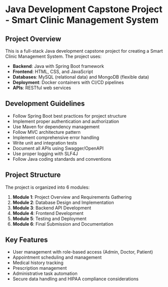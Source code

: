 # Java Development Capstone Project - Smart Clinic Management System

## Project Overview
This is a full-stack Java development capstone project for creating a Smart Clinic Management System. The project uses:
- **Backend**: Java with Spring Boot framework
- **Frontend**: HTML, CSS, and JavaScript
- **Databases**: MySQL (relational data) and MongoDB (flexible data)
- **Deployment**: Docker containers with CI/CD pipelines
- **APIs**: RESTful web services

## Development Guidelines
- Follow Spring Boot best practices for project structure
- Implement proper authentication and authorization
- Use Maven for dependency management
- Follow MVC architecture pattern
- Implement comprehensive error handling
- Write unit and integration tests
- Document all APIs using Swagger/OpenAPI
- Use proper logging with SLF4J
- Follow Java coding standards and conventions

## Project Structure
The project is organized into 6 modules:
1. **Module 1**: Project Overview and Requirements Gathering
2. **Module 2**: Database Design and Implementation
3. **Module 3**: Backend API Development
4. **Module 4**: Frontend Development
5. **Module 5**: Testing and Deployment
6. **Module 6**: Final Submission and Documentation

## Key Features
- User management with role-based access (Admin, Doctor, Patient)
- Appointment scheduling and management
- Medical history tracking
- Prescription management
- Administrative task automation
- Secure data handling and HIPAA compliance considerations